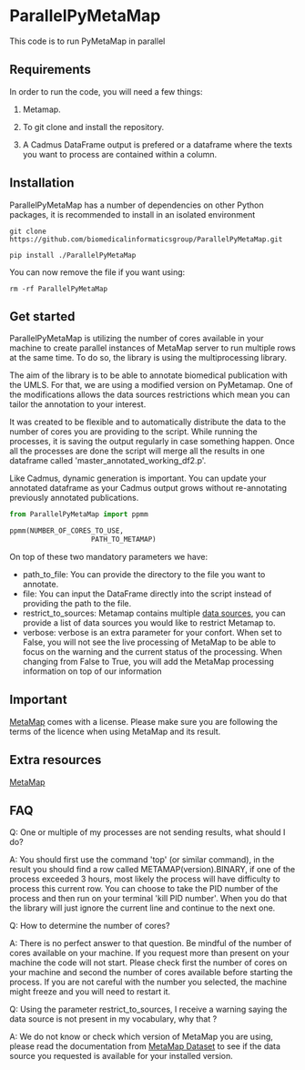 # ParallelPyMetaMap
This code is to run PyMetaMap in parallel

## Requirements

In order to run the code, you will need a few things:

1) Metamap.

2) To git clone and install the repository.

3) A Cadmus DataFrame output is prefered or a dataframe where the texts you want to process are contained within a column.

## Installation
ParallelPyMetaMap has a number of dependencies on other Python packages, it is recommended to install in an isolated environment

`git clone https://github.com/biomedicalinformaticsgroup/ParallelPyMetaMap.git`

`pip install ./ParallelPyMetaMap`

You can now remove the file if you want using:

`rm -rf ParallelPyMetaMap`

## Get started
ParallelPyMetaMap is utilizing the number of cores available in your machine to create parallel instances of MetaMap server to run multiple rows at the same time. To do so, the library is using the multiprocessing library. 

The aim of the library is to be able to annotate biomedical publication with the UMLS. For that, we are using a modified version on PyMetamap. One of the modifications allows the data sources restrictions which mean you can tailor the annotation to your interest. 

It was created to be flexible and to automatically distribute  the data to the number of cores you are providing to the script. While running the processes, it is saving the output regularly in case something happen. Once all the processes are done the script will merge all the results in one dataframe called 'master_annotated_working_df2.p'.

Like Cadmus, dynamic generation is important. You can update your annotated dataframe as your Cadmus output grows without re-annotating previously annotated publications.

```python
from ParallelPyMetaMap import ppmm

ppmm(NUMBER_OF_CORES_TO_USE, 
                    PATH_TO_METAMAP)
```

On top of these two mandatory parameters we have:
- path_to_file: You can provide the directory to the file you want to annotate.
- file: You can input the DataFrame directly into the script instead of providing the path to the file.
- restrict_to_sources: Metamap contains multiple [data sources](https://www.nlm.nih.gov/research/umls/sourcereleasedocs/index.html), you can provide a list of data sources you would like to restrict Metamap to.
- verbose: verbose is an extra parameter for your confort. When set to False, you will not see the live processing of MetaMap to be able to focus on the warning and the current status of the processing. When changing from False to True, you will add the MetaMap processing information on top of our information

## Important
 [MetaMap](https://lhncbc.nlm.nih.gov/ii/tools/MetaMap.html) comes with a license. Please make sure you are following the terms of the licence when using MetaMap and its result. 

## Extra resources
[MetaMap](https://lhncbc.nlm.nih.gov/ii/tools/MetaMap.html)

## FAQ

Q: One or multiple of my processes are not sending results, what should I do?

A: You should first use the command 'top' (or similar command), in the result you should find a row called METAMAP(version).BINARY, if one of the process exceeded 3 hours, most likely the process will have difficulty to process this current row. You can choose to take the PID number of the process and then run on your terminal 'kill PID number'. When you do that the library will just ignore the current line and continue to the next one.

Q: How to determine the number of cores? 

A: There is no perfect answer to that question. Be mindful of the number of cores available on your machine. If you request more than present on your machine the code will not start. Please check first the number of cores on your machine and second the number of cores available before starting the process. If you are not careful with the number you selected, the machine might freeze and you will need to restart it. 

Q: Using the parameter restrict_to_sources, I receive a warning saying the data source is not present in my vocabulary, why that ? 

A: We do not know or check which version of MetaMap you are using, please read the documentation from [MetaMap Dataset](https://lhncbc.nlm.nih.gov/ii/tools/MetaMap/additional-tools/DataSetDownload.html) to see if the data source you requested is available for your installed version. 


